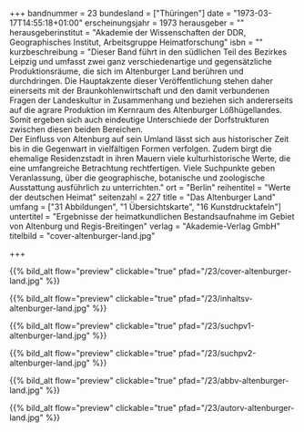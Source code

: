 +++
bandnummer = 23
bundesland = ["Thüringen"]
date = "1973-03-17T14:55:18+01:00"
erscheinungsjahr = 1973
herausgeber = ""
herausgeberinstitut = "Akademie der Wissenschaften der DDR, Geographisches Institut, Arbeitsgruppe Heimatforschung"
isbn = ""
kurzbeschreibung = "Dieser Band führt in den südlichen Teil des Bezirkes Leipzig und umfasst zwei ganz verschiedenartige und gegensätzliche Produktionsräume, die sich im Altenburger Land berühren und durchdringen. Die Hauptakzente dieser Veröffentlichung stehen daher einerseits mit der Braunkohlenwirtschaft und den damit verbundenen Fragen der Landeskultur in Zusammenhang und beziehen sich andererseits auf die agrare Produktion im Kernraum des Altenburger Lößhügellandes. Somit ergeben sich auch eindeutige Unterschiede der Dorfstrukturen zwischen diesen beiden Bereichen. <br> Der Einfluss von Altenburg auf sein Umland lässt sich aus historischer Zeit bis in die Gegenwart in vielfältigen Formen verfolgen. Zudem birgt die ehemalige Residenzstadt in ihren Mauern viele kulturhistorische Werte, die eine umfangreiche Betrachtung rechtfertigen. Viele Suchpunkte geben Veranlassung, über die geographische, botanische und zoologische Ausstattung ausführlich zu unterrichten."
ort = "Berlin"
reihentitel = "Werte der deutschen Heimat"
seitenzahl = 227
title = "Das Altenburger Land"
umfang = ["31 Abbildungen", "1 Übersichtskarte", "16 Kunstdrucktafeln"]
untertitel = "Ergebnisse der heimatkundlichen Bestandsaufnahme im Gebiet von Altenburg und Regis-Breitingen"
verlag = "Akademie-Verlag GmbH"
titelbild = "cover-altenburger-land.jpg"

+++

{{% bild_alt flow="preview" clickable="true" pfad="/23/cover-altenburger-land.jpg"   %}}

{{% bild_alt flow="preview" clickable="true" pfad="/23/inhaltsv-altenburger-land.jpg"   %}}

{{% bild_alt flow="preview" clickable="true" pfad="/23/suchpv1-altenburger-land.jpg"   %}}

{{% bild_alt flow="preview" clickable="true" pfad="/23/suchpv2-altenburger-land.jpg"   %}}

{{% bild_alt flow="preview" clickable="true" pfad="/23/abbv-altenburger-land.jpg"   %}}

{{% bild_alt flow="preview" clickable="true" pfad="/23/autorv-altenburger-land.jpg"   %}}

